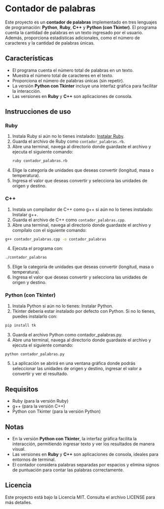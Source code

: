 # Contador de palabras

Este proyecto es un **contador de palabras** implementado en tres lenguajes de programación: **Python**, **Ruby**, **C++** y **Python (con Tkinter)**. El programa cuenta la cantidad de palabras en un texto ingresado por el usuario. Además, proporciona estadísticas adicionales, como el número de caracteres y la cantidad de palabras únicas.

## Características

- El programa cuenta el número total de palabras en un texto.
- Muestra el número total de caracteres en el texto.
- Proporciona el número de palabras únicas (sin repetir).
- La versión **Python con Tkinter** incluye una interfaz gráfica para facilitar la interacción.
- Las versiones en **Ruby** y **C++** son aplicaciones de consola.

## Instrucciones de uso

### Ruby

1. Instala Ruby si aún no lo tienes instalado: [Instalar Ruby](https://www.ruby-lang.org/es/documentation/installation/).
2. Guarda el archivo de Ruby como `contador_palabras.rb`.
3. Abre una terminal, navega al directorio donde guardaste el archivo y ejecuta el siguiente comando:
   ```bash
   ruby contador_palabras.rb
   ```
4. Elige la categoría de unidades que deseas convertir (longitud, masa o temperatura).
5. Ingresa el valor que deseas convertir y selecciona las unidades de origen y destino.
### C++
1. Instala un compilador de C++ como g++ si aún no lo tienes instalado: Instalar g++.
2. Guarda el archivo de C++ como ``contador_palabras.cpp``.
3. Abre una terminal, navega al directorio donde guardaste el archivo y compílalo con el siguiente comando:
```bash
g++ contador_palabras.cpp -o contador_palabras
```
4. Ejecuta el programa con:
```bash
./contador_palabras
```
5. Elige la categoría de unidades que deseas convertir (longitud, masa o temperatura).
6. Ingresa el valor que deseas convertir y selecciona las unidades de origen y destino.
### Python (con Tkinter)
1. Instala Python si aún no lo tienes: Instalar Python.
2. Tkinter debería estar instalado por defecto con Python. Si no lo tienes, puedes instalarlo con:
```bash
pip install tk
```
3. Guarda el archivo Python como contador_palabras.py.
4. Abre una terminal, navega al directorio donde guardaste el archivo y ejecuta el siguiente comando:
```bash
python contador_palabras.py
```
5. La aplicación se abrirá en una ventana gráfica donde podrás seleccionar las unidades de origen y destino, ingresar el valor a convertir y ver el resultado.
## Requisitos
- Ruby (para la versión Ruby)
- g++ (para la versión C++)
- Python con Tkinter (para la versión Python)
## Notas
- En la versión **Python con Tkinter**, la interfaz gráfica facilita la interacción, permitiendo ingresar texto y ver los resultados de manera visual.
- Las versiones en **Ruby** y **C++** son aplicaciones de consola, ideales para entornos de terminal.
- El contador considera palabras separadas por espacios y elimina signos de puntuación para contar las palabras correctamente.
## Licencia
Este proyecto está bajo la Licencia MIT. Consulta el archivo LICENSE para más detalles.